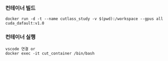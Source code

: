 ### 컨테이너 빌드
```
docker run -d -t --name cutlass_study -v $(pwd):/workspace --gpus all cuda_dafault:v1.0
```
### 컨테이너 실행
```
vscode 연결 or
docker exec -it cut_container /bin/bash
```
